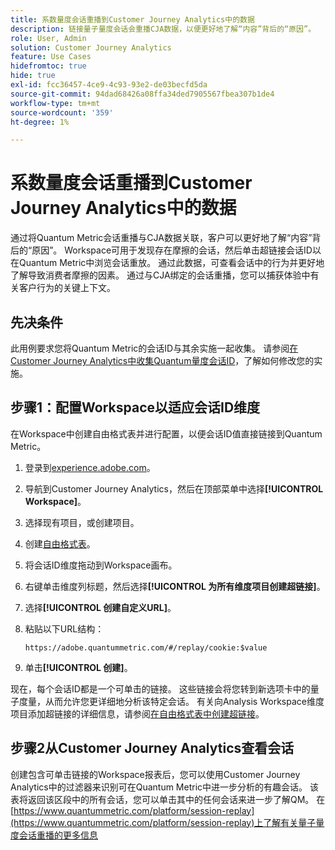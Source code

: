 ```yaml
---
title: 系数量度会话重播到Customer Journey Analytics中的数据
description: 链接量子量度会话会重播CJA数据，以便更好地了解“内容”背后的“原因”。
role: User, Admin
solution: Customer Journey Analytics
feature: Use Cases
hidefromtoc: true
hide: true
exl-id: fcc36457-4ce9-4c93-93e2-de03becfd5da
source-git-commit: 94dad68426a08ffa34ded7905567fbea307b1de4
workflow-type: tm+mt
source-wordcount: '359'
ht-degree: 1%

---
```


# 系数量度会话重播到Customer Journey Analytics中的数据

通过将Quantum Metric会话重播与CJA数据关联，客户可以更好地了解“内容”背后的“原因”。  Workspace可用于发现存在摩擦的会话，然后单击超链接会话ID以在Quantum Metric中浏览会话重放。  通过此数据，可查看会话中的行为并更好地了解导致消费者摩擦的因素。  通过与CJA绑定的会话重播，您可以捕获体验中有关客户行为的关键上下文。

## 先决条件

此用例要求您将Quantum Metric的会话ID与其余实施一起收集。 请参阅[在Customer Journey Analytics中收集Quantum量度会话ID](collect-session-id.md)，了解如何修改您的实施。

## 步骤1：配置Workspace以适应会话ID维度

在Workspace中创建自由格式表并进行配置，以便会话ID值直接链接到Quantum Metric。

1. 登录到[experience.adobe.com](https://experience.adobe.com)。
1. 导航到Customer Journey Analytics，然后在顶部菜单中选择&#x200B;**[!UICONTROL Workspace]**。
1. 选择现有项目，或创建项目。
1. 创建[自由格式表](/help/analysis-workspace/visualizations/freeform-table/freeform-table.md)。
1. 将会话ID维度拖动到Workspace画布。
1. 右键单击维度列标题，然后选择&#x200B;**[!UICONTROL 为所有维度项目创建超链接]**。
1. 选择&#x200B;**[!UICONTROL 创建自定义URL]**。
1. 粘贴以下URL结构：

   ```
   https://adobe.quantummetric.com/#/replay/cookie:$value
   ```

1. 单击&#x200B;**[!UICONTROL 创建]**。

现在，每个会话ID都是一个可单击的链接。 这些链接会将您转到新选项卡中的量子度量，从而允许您更详细地分析该特定会话。 有关向Analysis Workspace维度项目添加超链接的详细信息，请参阅[在自由格式表中创建超链接](/help/analysis-workspace/visualizations/freeform-table/freeform-table-hyperlinks.md)。

## 步骤2从Customer Journey Analytics查看会话

创建包含可单击链接的Workspace报表后，您可以使用Customer Journey Analytics中的过滤器来识别可在Quantum Metric中进一步分析的有趣会话。
该表将返回该区段中的所有会话，您可以单击其中的任何会话来进一步了解QM。  在[https://www.quantummetric.com/platform/session-replay](https://www.quantummetric.com/platform/session-replay)上了解有关量子量度会话重播的更多信息

